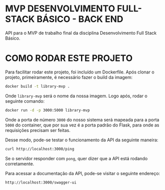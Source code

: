 # MVP DESENVOLVIMENTO FULL-STACK BÁSICO - BACK END

API para o MVP de trabalho final da disciplina Desenvolvimento Full Stack Básico.

# COMO RODAR ESTE PROJETO

Para facilitar rodar este projeto, foi incluído um Dockerfile. Após clonar o projeto, primeiramente, é necessário fazer o build da imagem:

```bash
docker build -t library-mvp .
```

Onde `library-mvp` será o nome da nossa imagem. Logo após, rodar o seguinte comando:

```bash
docker run -d -p 3000:5000 library-mvp
```

Onde a porta de número `3000` do nosso sistema será mapeada para a porta `5000` do container, que por sua vez é a porta padrão do Flask, para onde as requisições precisam ser feitas.

Desse modo, pode-se testar o funcionamento da API da seguinte maneira:

```bash
curl http://localhost:3000/ping
```

Se o servidor responder com `pong`, quer dizer que a API está rodando corretamente.

Para acessar a documentação da API, pode-se visitar o seguinte endereço:

```
http://localhost:3000/swagger-ui
```
